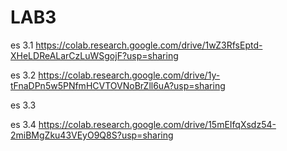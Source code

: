 # LAB3

es 3.1 https://colab.research.google.com/drive/1wZ3RfsEptd-XHeLDReALarCzLuWSgojF?usp=sharing

es 3.2 https://colab.research.google.com/drive/1y-tFnaDPn5w5PNfmHCVTOVNoBrZll6uA?usp=sharing

es 3.3

es 3.4  https://colab.research.google.com/drive/15mEIfqXsdz54-2miBMgZku43VEyO9Q8S?usp=sharing

